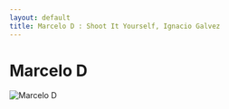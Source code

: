 ```yaml
---
layout: default
title: Marcelo D : Shoot It Yourself, Ignacio Galvez
---
```


# Marcelo D

![Marcelo D](http://assets.farmhouse.co/publishing/1-shoot-it-yourself/images/marcelo-d-1.jpg)
